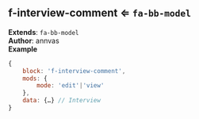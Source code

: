 <a name="module_f-interview-comment"></a>

## f-interview-comment ⇐ <code>fa-bb-model</code>
**Extends**: <code>fa-bb-model</code>  
**Author**: annvas  
**Example**  
```js
{
    block: 'f-interview-comment',
    mods: {
        mode: 'edit'|'view'
    },
    data: {…} // Interview
}
```
